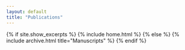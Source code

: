 ```yaml
---
layout: default
title: "Publications"
---
```


{% if site.show_excerpts %}
  {% include home.html %}
{% else %}
  {% include archive.html title="Manuscripts" %}
{% endif %}
